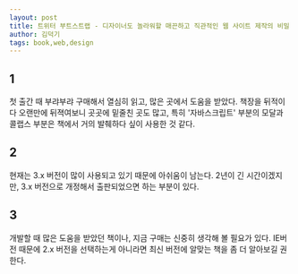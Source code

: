 ```yaml
---
layout: post
title: 트위터 부트스트랩 - 디자이너도 놀라워할 매끈하고 직관적인 웹 사이트 제작의 비밀
author: 김덕기
tags: book,web,design
---
```


## 1

첫 출간 때 부랴부랴 구매해서 열심히 읽고, 많은 곳에서 도움을 받았다. 책장을 뒤적이다 오랜만에 뒤젹여보니 곳곳에 밑줄친 곳도 많고, 특히 '자바스크립트' 부분의 모달과 콜랩스 부분은 책에서 거의 발췌하다 싶이 사용한 것 같다.


## 2 

현재는 3.x 버전이 많이 사용되고 있기 때문에 아쉬움이 남는다. 2년이 긴 시간이겠지만, 3.x 버전으로 개정해서 출판되었으면 하는 부분이 있다.


## 3

개발할 때 많은 도움을 받았던 책이나, 지금 구매는 신중히 생각해 볼 필요가 있다. IE버전 때문에 2.x 버전을 선택하는게 아니라면 최신 버전에 알맞는 책을 좀 더 알아보길 권한다.